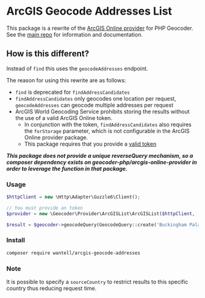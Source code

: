 # ArcGIS Geocode Addresses List

This package is a rewrite of the
[ArcGIS Online provider](https://github.com/geocoder-php/arcgis-online-provider)
for PHP Geocoder. See the [main repo](https://github.com/geocoder-php/Geocoder)
for information and documentation.

## How is this different?
Instead of `find` this uses the `geocodeAddresses` endpoint.

The reason for using this rewrite are as follows:
* `find` is deprecated for `findAddressCandidates`
* `findAddressCandidates` only geocodes one location per request,
`geocodeAddresses` can geocode multiple addresses per request
* ArcGIS World Geocoding Service prohibits storing the results without the use
of a valid ArcGIS Online token.
    * In conjunction with the token, `findAddressCandidates` also requires the
    `forStorage` parameter, which is not configurable in the ArcGIS Online
    provider package.
    * This package requires that you provide a
    [valid token](https://developers.arcgis.com/rest/geocode/api-reference/geocoding-authenticate-a-request.htm)

***This package does not provide a unique reverseQuery mechanism, so a composer
dependency exists on geocoder-php/arcgis-online-provider in order to leverage
the function in that package.***

### Usage

```php
$httpClient = new \Http\Adapter\Guzzle6\Client();

// You must provide an token
$provider = new \Geocoder\Provider\ArcGISList\ArcGISList($httpClient, 'your-token');

$result = $geocoder->geocodeQuery(GeocodeQuery::create('Buckingham Palace, London'));
```

### Install

```bash
composer require wantell/arcgis-geocode-addresses
```

### Note

It is possible to specify a `sourceCountry` to restrict results to this specific
country thus reducing request time.
